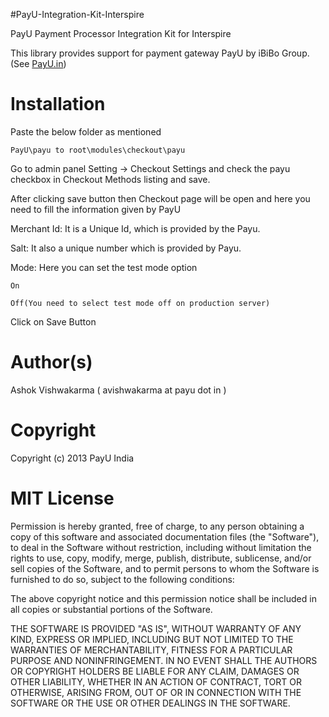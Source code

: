 #PayU-Integration-Kit-Interspire

PayU Payment Processor Integration Kit for Interspire

This library provides support for payment gateway PayU by iBiBo Group. (See [PayU.in](http://payu.in/))

# Installation

Paste the below folder as mentioned
	
	PayU\payu to root\modules\checkout\payu
	
Go to admin panel Setting -> Checkout Settings and check the payu checkbox in Checkout Methods listing and save.

After clicking save button then Checkout page will be open and here you need to fill the information given by PayU
	
Merchant Id: It is a Unique Id, which is provided by the Payu.

Salt: It also a unique number which is provided by Payu.

Mode: Here you can set the test mode option 
		
	On
	
	Off(You need to select test mode off on production server)

Click on Save Button

# Author(s)

Ashok Vishwakarma ( avishwakarma at payu dot in )

# Copyright

Copyright (c) 2013 PayU India

# MIT License
Permission is hereby granted, free of charge, to any person obtaining
a copy of this software and associated documentation files (the
"Software"), to deal in the Software without restriction, including
without limitation the rights to use, copy, modify, merge, publish,
distribute, sublicense, and/or sell copies of the Software, and to
permit persons to whom the Software is furnished to do so, subject to
the following conditions:

The above copyright notice and this permission notice shall be
included in all copies or substantial portions of the Software.

THE SOFTWARE IS PROVIDED "AS IS", WITHOUT WARRANTY OF ANY KIND,
EXPRESS OR IMPLIED, INCLUDING BUT NOT LIMITED TO THE WARRANTIES OF
MERCHANTABILITY, FITNESS FOR A PARTICULAR PURPOSE AND
NONINFRINGEMENT. IN NO EVENT SHALL THE AUTHORS OR COPYRIGHT HOLDERS BE
LIABLE FOR ANY CLAIM, DAMAGES OR OTHER LIABILITY, WHETHER IN AN ACTION
OF CONTRACT, TORT OR OTHERWISE, ARISING FROM, OUT OF OR IN CONNECTION
WITH THE SOFTWARE OR THE USE OR OTHER DEALINGS IN THE SOFTWARE.

